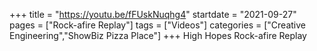 +++
title = "https://youtu.be/fFUskNuqhg4"
startdate = "2021-09-27"
pages = ["Rock-afire Replay"]
tags = ["Videos"]
categories = ["Creative Engineering","ShowBiz Pizza Place"]
+++
High Hopes Rock-afire Replay
